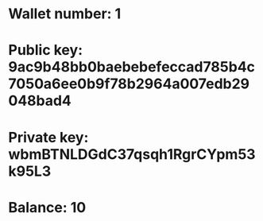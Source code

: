 # Wallet number: 1
# Public key: 9ac9b48bb0baebebefeccad785b4c7050a6ee0b9f78b2964a007edb29048bad4
# Private key: wbmBTNLDGdC37qsqh1RgrCYpm53k95L3
# Balance: 10

